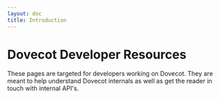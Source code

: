 ```yaml
---
layout: doc
title: Introduction
---
```


# Dovecot Developer Resources

These pages are targeted for developers working on Dovecot. They are meant to
help understand Dovecot internals as well as get the reader in touch with
internal API's.
